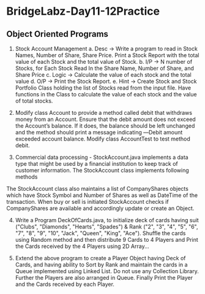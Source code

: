 # BridgeLabz-Day11-12Practice
## Object Oriented Programs   

1. Stock Account Management
a. Desc -> Write a program to read in Stock Names, Number of Share, Share Price.
Print a Stock Report with the total value of each Stock and the total value of
Stock.
b. I/P -> N number of Stocks, for Each Stock Read In the Share Name, Number of
Share, and Share Price
c. Logic -> Calculate the value of each stock and the total value
d. O/P -> Print the Stock Report.
e. Hint -> Create Stock and Stock Portfolio Class holding the list of Stocks read
from the input file. Have functions in the Class to calculate the value of each
stock and the value of total stocks.

2. Modify class Account to provide a method called debit that withdraws money
from an Account. Ensure that the debit amount does not exceed the Account’s
balance. If it does, the balance should be left unchanged and the method
should print a message indicating ―Debit amount exceeded account balance.
Modify class AccountTest to test method debit.

3. Commercial data processing - StockAccount.java implements a data type that
might be used by a financial institution to keep track of customer information. The
StockAccount class implements following methods

The StockAccount class also maintains a list of CompanyShares objects
which have Stock Symbol and Number of Shares as well as DateTime of the
transaction. When buy or sell is initiated StockAccount checks if
CompanyShares are available and accordingly update or create an Object.

4. Write a Program DeckOfCards.java, to initialize deck of cards having suit
("Clubs", "Diamonds", "Hearts", "Spades") & Rank ("2", "3", "4", "5", "6", "7", "8",
"9", "10", "Jack", "Queen", "King", "Ace"). Shuffle the cards using Random
method and then distribute 9 Cards to 4 Players and Print the Cards received by
the 4 Players using 2D Array...

5. Extend the above program to create a Player Object having Deck of Cards, and
having ability to Sort by Rank and maintain the cards in a Queue implemented
using Linked List. Do not use any Collection Library. Further the Players are also
arranged in Queue. Finally Print the Player and the Cards received by each
Player.
